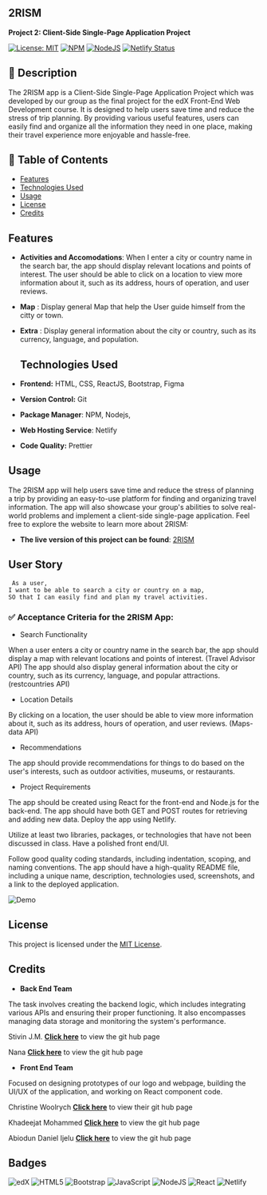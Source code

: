 
## 2RISM
 
 **Project 2: Client-Side Single-Page Application Project**


 [![License: MIT](https://img.shields.io/badge/License-MIT-yellow.svg?style=for-the-badge)](https://opensource.org/licenses/MIT) [![NPM](https://img.shields.io/badge/NPM-%23CB3837.svg?style=for-the-badge&logo=npm&logoColor=white)](https://www.npmjs.com/)
[![NodeJS](https://img.shields.io/badge/node.js-6DA55F?style=for-the-badge&logo=node.js&logoColor=white)](https://nodejs.org/)
[![Netlify Status](https://api.netlify.com/api/v1/badges/38a9fdfe-0fd9-494d-906e-034b76c7367d/deploy-status)](https://app.netlify.com/sites/sparkling-dolphin-abfbd3/deploys)


## 📖 Description

The 2RISM app is a Client-Side Single-Page Application Project which was developed by our group as the final project for the edX Front-End Web Development course. It is designed to help users save time and reduce the stress of trip planning. By providing various useful features, users can easily find and organize all the information they need in one place, making their travel experience more enjoyable and hassle-free.


## 🚩 Table of Contents
- [Features](#features)
- [Technologies Used](#technologies-used)
- [Usage](#usage)
- [License](#license)
- [Credits](#credits)

## Features 

- **Activities and Accomodations**: When I enter a city or country name in the search bar, the app should display relevant locations and points of interest.​ The user should be able to click on a location to view more information about it, such as its address, hours of operation, and user reviews.​ 
- **Map** : Display general Map that help the User guide himself from the citty or town. 
- **Extra** : Display general information about the city or country, such as its currency, language, and population. 

  ## Technologies Used

- **Frontend:** HTML, CSS, ReactJS, Bootstrap, Figma
- **Version Control:** Git
- **Package Manager**: NPM, Nodejs, 
- **Web Hosting Service**: Netlify
- **Code Quality:** Prettier

## Usage 
The 2RISM app will help users save time and reduce the stress of planning a trip by providing an easy-to-use platform for finding and organizing travel information. The app will also showcase your group's abilities to solve real-world problems and implement a client-side single-page application. Feel free to explore the website to learn more about 2RISM:

- **The live version of this project can be found**: [2RISM](https://sparkling-dolphin-abfbd3.netlify.app/)

## User Story

```text
 As a user, 
I want to be able to search a city or country on a map, 
SO that I can easily find and plan my travel activities.
```
### ✅ Acceptance Criteria for the 2RISM App:

* Search Functionality

When a user enters a city or country name in the search bar, the app should display a map with relevant locations and points of interest. (Travel Advisor API)
The app should also display general information about the city or country, such as its currency, language, and popular attractions. (restcountries API)

* Location Details

By clicking on a location, the user should be able to view more information about it, such as its address, hours of operation, and user reviews. (Maps-data API)

* Recommendations

The app should provide recommendations for things to do based on the user's interests, such as outdoor activities, museums, or restaurants.

* Project Requirements

The app should be created using React for the front-end and Node.js for the back-end.
The app should have both GET and POST routes for retrieving and adding new data.
Deploy the app using Netlify.

Utilize at least two libraries, packages, or technologies that have not been discussed in class.
Have a polished front end/UI.

Follow good quality coding standards, including indentation, scoping, and naming conventions.
The app should have a high-quality README file, including a unique name, description, technologies used, screenshots, and a link to the deployed application.

  ![Demo](src/assets/sparkling-dolphin-abfbd3.netlify.app_.png) 
  

## License

This project is licensed under the [MIT License](LICENSE).

## Credits

- **Back End Team**

The task involves creating the backend logic, which includes integrating various APIs and ensuring their proper functioning. It also encompasses managing data storage and monitoring the system's performance. 

Stivin J.M. [**Click here**](https://github.com/Astranag) to view the git hub page

Nana [**Click here**](https://github.com/frimpn) to view the git hub page 


- **Front End Team**

Focused on designing prototypes of our logo and webpage, building the UI/UX of the application, and working on React component code.

Christine Woolrych [**Click here**](https://github.com/c-woolrych) to view their git hub page 

Khadeejat Mohammed [**Click here**](https://github.com/dijahmohammed) to view the git hub page 

Abiodun Daniel Ijelu [**Click here**](https://github.com/biodunijelu) to view the git hub page 




## Badges

![edX](https://img.shields.io/badge/edX-%2302262B.svg?style=for-the-badge&logo=edX&logoColor=white)
![HTML5](https://img.shields.io/badge/html5-%23E34F26.svg?style=for-the-badge&logo=html5&logoColor=white)
![Bootstrap](https://img.shields.io/badge/bootstrap-%238511FA.svg?style=for-the-badge&logo=bootstrap&logoColor=white)
![JavaScript](https://img.shields.io/badge/javascript-%23323330.svg?style=for-the-badge&logo=javascript&logoColor=%23F7DF1E)
![NodeJS](https://img.shields.io/badge/node.js-6DA55F?style=for-the-badge&logo=node.js&logoColor=white)
![React](https://img.shields.io/badge/react-%2320232a.svg?style=for-the-badge&logo=react&logoColor=%2361DAFB)
![Netlify](https://img.shields.io/badge/netlify-%23000000.svg?style=for-the-badge&logo=netlify&logoColor=#00C7B7)
